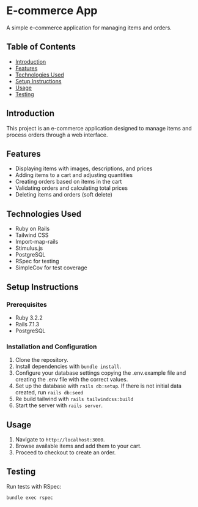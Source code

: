 # E-commerce App

A simple e-commerce application for managing items and orders.

## Table of Contents

- [Introduction](#introduction)
- [Features](#features)
- [Technologies Used](#technologies-used)
- [Setup Instructions](#setup-instructions)
- [Usage](#usage)
- [Testing](#testing)

## Introduction

This project is an e-commerce application designed to manage items and process orders through a web interface.

## Features

- Displaying items with images, descriptions, and prices
- Adding items to a cart and adjusting quantities
- Creating orders based on items in the cart
- Validating orders and calculating total prices
- Deleting items and orders (soft delete)

## Technologies Used

- Ruby on Rails
- Tailwind CSS
- Import-map-rails
- Stimulus.js
- PostgreSQL
- RSpec for testing
- SimpleCov for test coverage

## Setup Instructions

### Prerequisites

- Ruby 3.2.2
- Rails 7.1.3
- PostgreSQL

### Installation and Configuration

1. Clone the repository.
2. Install dependencies with `bundle install`.
3. Configure your database settings copying the .env.example file and creating the .env file with the correct values.
4. Set up the database with `rails db:setup`. If there is not initial data created, run `rails db:seed`
6. Re build tailwind with `rails tailwindcss:build`
5. Start the server with `rails server`.

## Usage

1. Navigate to `http://localhost:3000`.
2. Browse available items and add them to your cart.
3. Proceed to checkout to create an order.

## Testing

Run tests with RSpec:

```bash
bundle exec rspec
```
